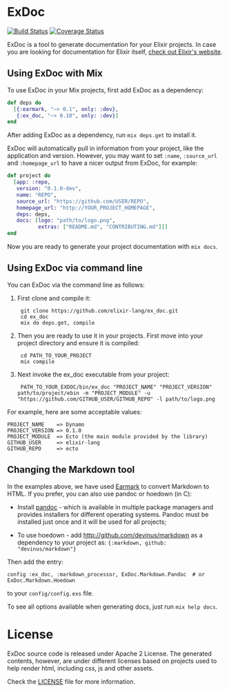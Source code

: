 # ExDoc

[![Build Status](https://secure.travis-ci.org/elixir-lang/ex_doc.svg?branch=master "Build Status")](http://travis-ci.org/elixir-lang/ex_doc) [![Coverage Status](https://coveralls.io/repos/elixir-lang/ex_doc/badge.svg?branch=master&service=github)](https://coveralls.io/github/elixir-lang/ex_doc?branch=master)

ExDoc is a tool to generate documentation for your Elixir projects. In case you are looking for documentation for Elixir itself, [check out Elixir's website](http://elixir-lang.org/).

## Using ExDoc with Mix

To use ExDoc in your Mix projects, first add ExDoc as a dependency:

```elixir
def deps do
  [{:earmark, "~> 0.1", only: :dev},
   {:ex_doc, "~> 0.10", only: :dev}]
end
```

After adding ExDoc as a dependency, run `mix deps.get` to install it.

ExDoc will automatically pull in information from your project, like the application and version. However, you may want to set `:name`, `:source_url` and `:homepage_url` to have a nicer output from ExDoc, for example:

```elixir
def project do
  [app: :repo,
   version: "0.1.0-dev",
   name: "REPO",
   source_url: "https://github.com/USER/REPO",
   homepage_url: "http://YOUR_PROJECT_HOMEPAGE",
   deps: deps,
   docs: [logo: "path/to/logo.png",
          extras: ["README.md", "CONTRIBUTING.md"]]]
end
```

Now you are ready to generate your project documentation with `mix docs`.

## Using ExDoc via command line

You can ExDoc via the command line as follows:

1. First clone and compile it:

        git clone https://github.com/elixir-lang/ex_doc.git
        cd ex_doc
        mix do deps.get, compile

2. Then you are ready to use it in your projects. First move into your project directory and ensure it is compiled:

        cd PATH_TO_YOUR_PROJECT
        mix compile

3. Next invoke the ex_doc executable from your project:

        PATH_TO_YOUR_EXDOC/bin/ex_doc "PROJECT_NAME" "PROJECT_VERSION" path/to/project/ebin -m "PROJECT_MODULE" -u "https://github.com/GITHUB_USER/GITHUB_REPO" -l path/to/logo.png

For example, here are some acceptable values:

    PROJECT_NAME    => Dynamo
    PROJECT_VERSION => 0.1.0
    PROJECT_MODULE  => Ecto (the main module provided by the library)
    GITHUB_USER     => elixir-lang
    GITHUB_REPO     => ecto

## Changing the Markdown tool

In the examples above, we have used [Earmark](http://github.com/pragdave/earmark) to convert Markdown to HTML. If you prefer, you can also use pandoc or hoedown (in C):

  * Install [pandoc](http://johnmacfarlane.net/pandoc/) - which is available in multiple package managers and provides installers for different operating systems. Pandoc must be installed just once and it will be used for all projects;

  * To use hoedown - add http://github.com/devinus/markdown as a dependency to your project as: `{:markdown, github: "devinus/markdown"}`

Then add the entry:

    config :ex_doc, :markdown_processor, ExDoc.Markdown.Pandoc  # or ExDoc.Markdown.Hoedown

to your `config/config.exs` file.

To see all options available when generating docs, just run `mix help docs`.

# License

ExDoc source code is released under Apache 2 License. The generated contents, however, are under different licenses based on projects used to help render html, including css, js and other assets.

Check the [LICENSE](LICENSE) file for more information.
